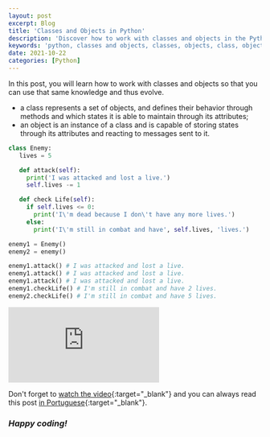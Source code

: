 ```yaml
---
layout: post
excerpt: Blog
title: 'Classes and Objects in Python'
description: 'Discover how to work with classes and objects in the Python programming language. Get answers to your questions with the theory and examples presented.'
keywords: 'python, classes and objects, classes, objects, class, object, post'
date: 2021-10-22
categories: [Python]
---
```


In this post, you will learn how to work with classes and objects so that you can use that same knowledge and thus evolve.

- a class represents a set of objects, and defines their behavior through methods and which states it is able to maintain through its attributes;
- an object is an instance of a class and is capable of storing states through its attributes and reacting to messages sent to it.

```python
class Enemy:
   lives = 5

   def attack(self):
     print('I was attacked and lost a live.')
     self.lives -= 1

   def check Life(self):
     if self.lives <= 0:
       print('I\'m dead because I don\'t have any more lives.')
     else:
       print('I\'m still in combat and have', self.lives, 'lives.')

enemy1 = Enemy()
enemy2 = enemy()

enemy1.attack() # I was attacked and lost a live.
enemy1.attack() # I was attacked and lost a live.
enemy1.attack() # I was attacked and lost a live.
enemy1.checkLife() # I'm still in combat and have 2 lives.
enemy2.checkLife() # I'm still in combat and have 5 lives.
```

<div class="video-container">
  <iframe src="https://www.youtube.com/embed/JzHlMtlohNE" frameborder="0" allowfullscreen></iframe>
</div>

Don't forget to [watch the video](https://youtu.be/JzHlMtlohNE){:target="\_blank"} and you can always read this post [in Portuguese](https://caffeinealgorithm.com/blog/20211022/classes-e-objetos-em-python/){:target="\_blank"}.

### _Happy coding!_
